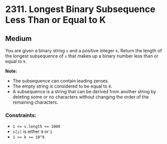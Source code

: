 # 2311. Longest Binary Subsequence Less Than or Equal to K

## Medium

You are given a binary string `s` and a positive integer `k`. Return the length of the longest subsequence of `s` that
makes up a binary number less than or equal to `k`.

**Note:**

- The subsequence can contain leading zeroes.
- The empty string is considered to be equal to `0`.
- A subsequence is a string that can be derived from another string by deleting some or no characters without changing
  the order of the remaining characters.

### Constraints:

- `1 <= s.length <= 1000`
- `s[i]` is either `0` or `1`
- `1 <= k <= 10^9`
